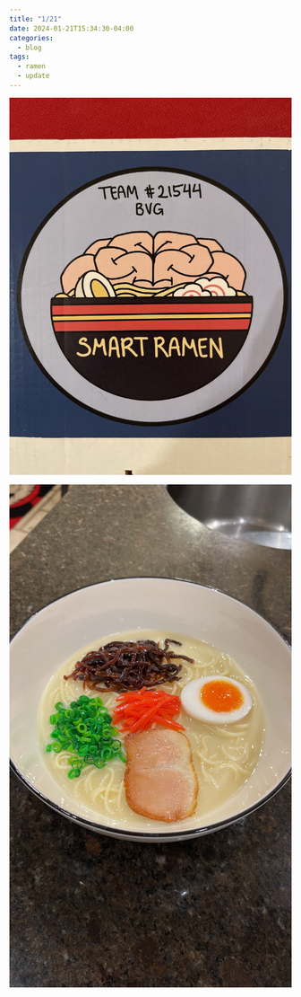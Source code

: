 ```yaml
---
title: "1/21"
date: 2024-01-21T15:34:30-04:00
categories:
  - blog
tags:
  - ramen
  - update
---
```


![Team Logo](/assets/images/smart-ramen-logo.JPG)

![The Ramen](/assets/images/the-ramen.JPG)
